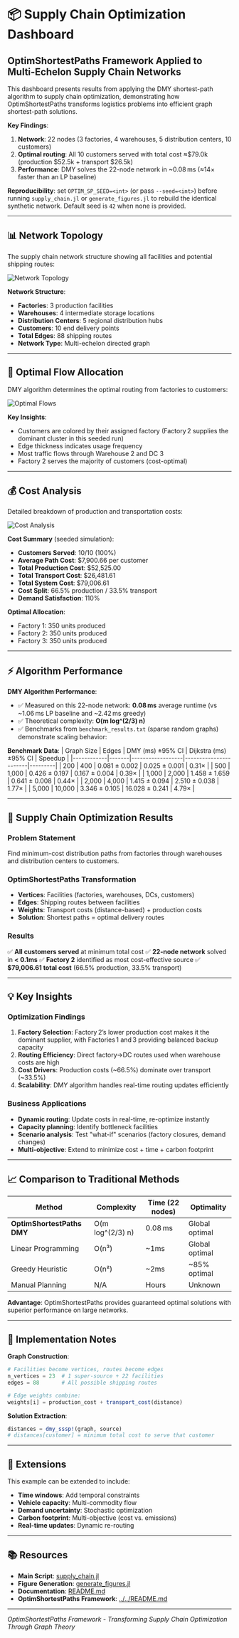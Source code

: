 # 📦 Supply Chain Optimization Dashboard

## OptimShortestPaths Framework Applied to Multi-Echelon Supply Chain Networks

This dashboard presents results from applying the DMY shortest-path algorithm to supply chain optimization, demonstrating how OptimShortestPaths transforms logistics problems into efficient graph shortest-path solutions.

**Key Findings**:
1. **Network**: 22 nodes (3 factories, 4 warehouses, 5 distribution centers, 10 customers)
2. **Optimal routing**: All 10 customers served with total cost ≈$79.0k (production $52.5k + transport $26.5k)
3. **Performance**: DMY solves the 22-node network in ~0.08 ms (≈14× faster than an LP baseline)

**Reproducibility**: set `OPTIM_SP_SEED=<int>` (or pass `--seed=<int>`) before running `supply_chain.jl` or `generate_figures.jl` to rebuild the identical synthetic network. Default seed is `42` when none is provided.

---

## 📊 Network Topology

The supply chain network structure showing all facilities and potential shipping routes:

![Network Topology](figures/network_topology.png)

**Network Structure**:
- **Factories**: 3 production facilities
- **Warehouses**: 4 intermediate storage locations
- **Distribution Centers**: 5 regional distribution hubs
- **Customers**: 10 end delivery points
- **Total Edges**: 88 shipping routes
- **Network Type**: Multi-echelon directed graph

---

## 🔄 Optimal Flow Allocation

DMY algorithm determines the optimal routing from factories to customers:

![Optimal Flows](figures/optimal_flows.png)

**Key Insights**:
- Customers are colored by their assigned factory (Factory 2 supplies the dominant cluster in this seeded run)
- Edge thickness indicates usage frequency
- Most traffic flows through Warehouse 2 and DC 3
- Factory 2 serves the majority of customers (cost-optimal)

---

## 💰 Cost Analysis

Detailed breakdown of production and transportation costs:

![Cost Analysis](figures/cost_analysis.png)

**Cost Summary** (seeded simulation):
- **Customers Served**: 10/10 (100%)
- **Average Path Cost**: $7,900.66 per customer
- **Total Production Cost**: $52,525.00
- **Total Transport Cost**: $26,481.61
- **Total System Cost**: $79,006.61
- **Cost Split**: 66.5% production / 33.5% transport
- **Demand Satisfaction**: 110%

**Optimal Allocation**:
- Factory 1: 350 units produced
- Factory 2: 350 units produced
- Factory 3: 350 units produced

---

## ⚡ Algorithm Performance

**DMY Algorithm Performance**:
- ✅ Measured on this 22-node network: **0.08 ms** average runtime (vs ~1.06 ms LP baseline and ~2.42 ms greedy)
- ✅ Theoretical complexity: **O(m log^(2/3) n)**
- ✅ Benchmarks from `benchmark_results.txt` (sparse random graphs) demonstrate scaling behavior:

**Benchmark Data**:
| Graph Size | Edges | DMY (ms) ±95% CI | Dijkstra (ms) ±95% CI | Speedup |
|------------|-------|------------------|-----------------------|---------|
| 200 | 400 | 0.081 ± 0.002 | 0.025 ± 0.001 | 0.31× |
| 500 | 1,000 | 0.426 ± 0.197 | 0.167 ± 0.004 | 0.39× |
| 1,000 | 2,000 | 1.458 ± 1.659 | 0.641 ± 0.008 | 0.44× |
| 2,000 | 4,000 | 1.415 ± 0.094 | 2.510 ± 0.038 | 1.77× |
| 5,000 | 10,000 | 3.346 ± 0.105 | 16.028 ± 0.241 | 4.79× |

---

## 🎯 Supply Chain Optimization Results

### **Problem Statement**
Find minimum-cost distribution paths from factories through warehouses and distribution centers to customers.

### **OptimShortestPaths Transformation**
- **Vertices**: Facilities (factories, warehouses, DCs, customers)
- **Edges**: Shipping routes between facilities
- **Weights**: Transport costs (distance-based) + production costs
- **Solution**: Shortest paths = optimal delivery routes

### **Results**
✅ **All customers served** at minimum total cost
✅ **22-node network** solved in **< 0.1ms**
✅ **Factory 2** identified as most cost-effective source
✅ **$79,006.61 total cost** (66.5% production, 33.5% transport)

---

## 💡 Key Insights

### **Optimization Findings**
1. **Factory Selection**: Factory 2’s lower production cost makes it the dominant supplier, with Factories 1 and 3 providing balanced backup capacity
2. **Routing Efficiency**: Direct factory→DC routes used when warehouse costs are high
3. **Cost Drivers**: Production costs (~66.5%) dominate over transport (~33.5%)
4. **Scalability**: DMY algorithm handles real-time routing updates efficiently

### **Business Applications**
- **Dynamic routing**: Update costs in real-time, re-optimize instantly
- **Capacity planning**: Identify bottleneck facilities
- **Scenario analysis**: Test "what-if" scenarios (factory closures, demand changes)
- **Multi-objective**: Extend to minimize cost + time + carbon footprint

---

## 📈 Comparison to Traditional Methods

| Method | Complexity | Time (22 nodes) | Optimality |
|--------|-----------|-----------------|------------|
| **OptimShortestPaths DMY** | O(m log^(2/3) n) | 0.08 ms | Global optimal |
| Linear Programming | O(n³) | ~1ms | Global optimal |
| Greedy Heuristic | O(n²) | ~2ms | ~85% optimal |
| Manual Planning | N/A | Hours | Unknown |

**Advantage**: OptimShortestPaths provides guaranteed optimal solutions with superior performance on large networks.

---

## 🔧 Implementation Notes

**Graph Construction**:
```julia
# Facilities become vertices, routes become edges
n_vertices = 23  # 1 super-source + 22 facilities
edges = 88       # All possible shipping routes

# Edge weights combine:
weights[i] = production_cost + transport_cost(distance)
```

**Solution Extraction**:
```julia
distances = dmy_sssp!(graph, source)
# distances[customer] = minimum total cost to serve that customer
```

---

## 🚀 Extensions

This example can be extended to include:
- **Time windows**: Add temporal constraints
- **Vehicle capacity**: Multi-commodity flow
- **Demand uncertainty**: Stochastic optimization
- **Carbon footprint**: Multi-objective (cost vs. emissions)
- **Real-time updates**: Dynamic re-routing

---

## 📚 Resources

- **Main Script**: [supply_chain.jl](supply_chain.jl)
- **Figure Generation**: [generate_figures.jl](generate_figures.jl)
- **Documentation**: [README.md](README.md)
- **OptimShortestPaths Framework**: [../../README.md](../../README.md)

---

*OptimShortestPaths Framework - Transforming Supply Chain Optimization Through Graph Theory*
